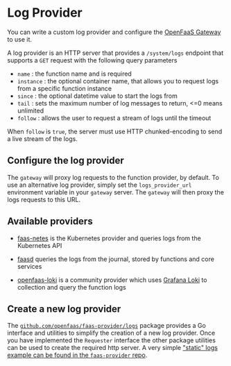 # Log Provider

You can write a custom log provider and configure the [OpenFaaS Gateway](https://github.com/openfaas/faas) to use it.

A log provider is an HTTP server that provides a `/system/logs` endpoint that supports a `GET` request with the following query parameters

* `name` : the function name and is required
* `instance` : the optional container name, that allows you to request logs from a specific function instance
* `since` : the optional datetime value to start the logs from
* `tail` : sets the maximum number of log messages to return, <=0 means unlimited
* `follow` : allows the user to request a stream of logs until the timeout

When `follow` is `true`, the server must use HTTP chunked-encoding to send a live stream of the logs.

## Configure the log provider
The `gateway` will proxy log requests to the function provider, by default. To use an alternative log provider, simply set the `logs_provider_url` environment variable in your `gateway` server.  The `gateway` will then proxy the logs requests to this URL.

## Available providers

* [faas-netes](https://github.com/openfaas/faas-netes) is the Kubernetes provider and queries logs from the Kubernetes API

* [faasd](https://github.com/openfaas/faasd) queries the logs from the journal, stored by functions and core services

* [openfaas-loki](https://github.com/LucasRoesler/openfaas-loki) is a community provider which uses [Grafana Loki](https://github.com/grafana/loki) to collection and query the function logs

## Create a new log provider

The [`github.com/openfaas/faas-provider/logs`](https://github.com/openfaas/faas-provider/tree/master/logs) package provides a Go interface and utilities to simplify the creation of a new log provider.  Once you have implemented the `Requester` interface the other package utilities can be used to create the required http server. A very simple ["static" logs example can be found in the `faas-provider` repo](https://github.com/openfaas/faas-provider/tree/master/logs/example).
